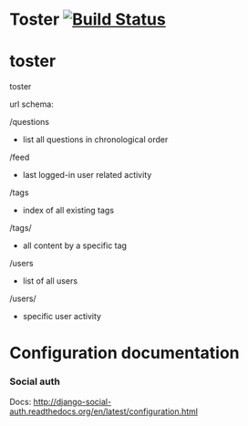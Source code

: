 # Toster [![Build Status](https://travis-ci.org/nyddle/toster.svg?branch=master)](https://travis-ci.org/nyddle/toster)

toster
======

toster



url schema:

/questions

- list all questions in chronological order

/feed 

- last logged-in user related activity

/tags

- index of all existing tags

/tags/<tag>

- all content by a specific tag

/users

- list of all users

/users/<user>

- specific user activity


# Configuration documentation
### Social auth
Docs: http://django-social-auth.readthedocs.org/en/latest/configuration.html     


